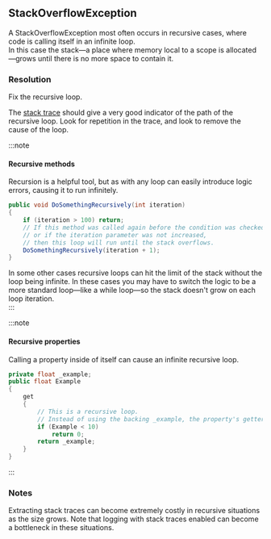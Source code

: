 ## StackOverflowException

A StackOverflowException most often occurs in recursive cases, where code is calling itself in an infinite loop.  
In this case the stack—a place where memory local to a scope is allocated—grows until there is no more space to contain it.

### Resolution
Fix the recursive loop.  

The [stack trace](../../Stack%20Traces.md) should give a very good indicator of the path of the recursive loop. Look for repetition in the trace, and look to remove the cause of the loop.

:::note
#### Recursive methods
Recursion is a helpful tool, but as with any loop can easily introduce logic errors, causing it to run infinitely.
```csharp
public void DoSomethingRecursively(int iteration)
{
    if (iteration > 100) return;
    // If this method was called again before the condition was checked,
    // or if the iteration parameter was not increased,
    // then this loop will run until the stack overflows.
    DoSomethingRecursively(iteration + 1);
}
```

In some other cases recursive loops can hit the limit of the stack without the loop being infinite. In these cases you may have to switch the logic to be a more standard loop—like a while loop—so the stack doesn't grow on each loop iteration.  
:::  

:::note
#### Recursive properties
Calling a property inside of itself can cause an infinite recursive loop.
```csharp
private float _example;
public float Example
{
    get
    {
        // This is a recursive loop.
        // Instead of using the backing _example, the property's getter is called again.
        if (Example < 10)
            return 0;
        return _example;
    }
}
```
:::

### Notes
Extracting stack traces can become extremely costly in recursive situations as the size grows. Note that logging with stack traces enabled can become a bottleneck in these situations.